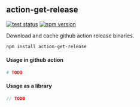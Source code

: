 ## action-get-release

[<img alt="test status" src="https://img.shields.io/github/actions/workflow/status/romnn/action-release-download/test.yaml?label=test">](https://github.com/romnn/action-release-download/actions/workflows/test.yaml)
[![npm version](https://img.shields.io/npm/v/action-get-release)](https://www.npmjs.com/package/action-get-release)

Download and cache github action release binaries.

```bash
npm install action-get-release
```

#### Usage in github action

```yaml
# TODO
```

#### Usage as a library

```ts
// TODO
```

